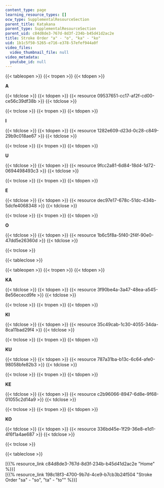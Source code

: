 ```yaml
---
content_type: page
learning_resource_types: []
ocw_type: SupplementalResourceSection
parent_title: Katakana
parent_type: SupplementalResourceSection
parent_uid: c84d8de3-767d-8d3f-234b-b45d41d2ac2e
title: Stroke Order "a" - "o", "ka" - "ko"
uid: 1b1c5f50-5265-e716-e378-57efef944a0f
video_files:
  video_thumbnail_file: null
video_metadata:
  youtube_id: null
---
```


{{< tableopen >}}
{{< tropen >}}
{{< tdopen >}}


**A**


{{< tdclose >}}
{{< tdopen >}}
{{< resource 09537651-cc17-af2f-cd00-ce56c39df38b >}}
{{< tdclose >}}

{{< trclose >}}
{{< tropen >}}
{{< tdopen >}}


**I**


{{< tdclose >}}
{{< tdopen >}}
{{< resource 1282e609-d23d-0c28-c849-29b9c018ae67 >}}
{{< tdclose >}}

{{< trclose >}}
{{< tropen >}}
{{< tdopen >}}


**U**


{{< tdclose >}}
{{< tdopen >}}
{{< resource 9fcc2a81-6d84-18d4-1d72-0694498493c3 >}}
{{< tdclose >}}

{{< trclose >}}
{{< tropen >}}
{{< tdopen >}}


**E**


{{< tdclose >}}
{{< tdopen >}}
{{< resource dec97e17-678c-51dc-434b-5dcfe4068348 >}}
{{< tdclose >}}

{{< trclose >}}
{{< tropen >}}
{{< tdopen >}}


**O**


{{< tdclose >}}
{{< tdopen >}}
{{< resource 1b6c5f8a-5f40-2f4f-90e0-47dd5e26360d >}}
{{< tdclose >}}

{{< trclose >}}

{{< tableclose >}}

{{< tableopen >}}
{{< tropen >}}
{{< tdopen >}}


**KA**


{{< tdclose >}}
{{< tdopen >}}
{{< resource 3f90be4a-3a47-48ea-a545-8e56ececd9fe >}}
{{< tdclose >}}

{{< trclose >}}
{{< tropen >}}
{{< tdopen >}}


**KI**


{{< tdclose >}}
{{< tdopen >}}
{{< resource 35c49cab-1c30-4055-34da-8ca11bad29f4 >}}
{{< tdclose >}}

{{< trclose >}}
{{< tropen >}}
{{< tdopen >}}


**KU**


{{< tdclose >}}
{{< tdopen >}}
{{< resource 787a31ba-b13c-6c64-afe0-98058bfe82b3 >}}
{{< tdclose >}}

{{< trclose >}}
{{< tropen >}}
{{< tdopen >}}


**KE**


{{< tdclose >}}
{{< tdopen >}}
{{< resource c2b96066-8947-6d8e-9f68-01055c2d14a9 >}}
{{< tdclose >}}

{{< trclose >}}
{{< tropen >}}
{{< tdopen >}}


**KO**


{{< tdclose >}}
{{< tdopen >}}
{{< resource 336bd45e-1f29-36e8-e1d1-4f6f1a4ae687 >}}
{{< tdclose >}}

{{< trclose >}}

{{< tableclose >}}

\[{{% resource_link c84d8de3-767d-8d3f-234b-b45d41d2ac2e "Home" %}}\]  
\[{{% resource_link 198c18f3-4700-9b7d-4ce9-b7cb3b24f504 "Stroke Order \"sa\" - \"so\", \"ta\" - \"to\"" %}}\]
